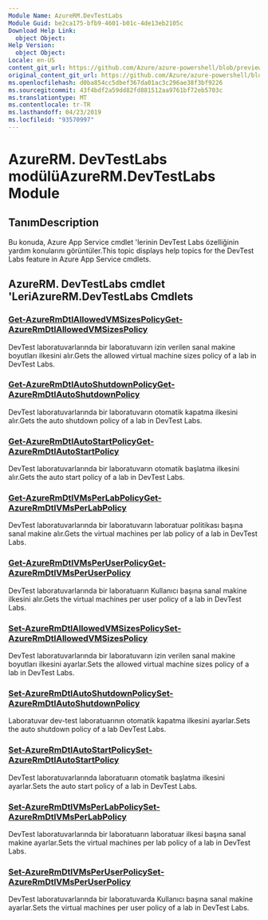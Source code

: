 ```yaml
---
Module Name: AzureRM.DevTestLabs
Module Guid: be2ca175-bfb9-4601-b01c-4de13eb2105c
Download Help Link:
  object Object: 
Help Version:
  object Object: 
Locale: en-US
content_git_url: https://github.com/Azure/azure-powershell/blob/preview/src/ResourceManager/DevTestLabs/Commands.DevTestLabs/help/AzureRM.DevTestLabs.md
original_content_git_url: https://github.com/Azure/azure-powershell/blob/preview/src/ResourceManager/DevTestLabs/Commands.DevTestLabs/help/AzureRM.DevTestLabs.md
ms.openlocfilehash: d0ba854cc5dbef367da01ac3c296ae38f3bf9226
ms.sourcegitcommit: 43f4bdf2a59dd82fd881512aa9761bf72eb5703c
ms.translationtype: MT
ms.contentlocale: tr-TR
ms.lasthandoff: 04/23/2019
ms.locfileid: "93570997"
---
```

# <span data-ttu-id="20441-101">AzureRM. DevTestLabs modülü</span><span class="sxs-lookup"><span data-stu-id="20441-101">AzureRM.DevTestLabs Module</span></span>
## <span data-ttu-id="20441-102">Tanım</span><span class="sxs-lookup"><span data-stu-id="20441-102">Description</span></span>
<span data-ttu-id="20441-103">Bu konuda, Azure App Service cmdlet 'lerinin DevTest Labs özelliğinin yardım konularını görüntüler.</span><span class="sxs-lookup"><span data-stu-id="20441-103">This topic displays help topics for the DevTest Labs feature in Azure App Service cmdlets.</span></span>

## <span data-ttu-id="20441-104">AzureRM. DevTestLabs cmdlet 'Leri</span><span class="sxs-lookup"><span data-stu-id="20441-104">AzureRM.DevTestLabs Cmdlets</span></span>
### [<span data-ttu-id="20441-105">Get-AzureRmDtlAllowedVMSizesPolicy</span><span class="sxs-lookup"><span data-stu-id="20441-105">Get-AzureRmDtlAllowedVMSizesPolicy</span></span>](Get-AzureRmDtlAllowedVMSizesPolicy.md)
<span data-ttu-id="20441-106">DevTest laboratuvarlarında bir laboratuvarın izin verilen sanal makine boyutları ilkesini alır.</span><span class="sxs-lookup"><span data-stu-id="20441-106">Gets the allowed virtual machine sizes policy of a lab in DevTest Labs.</span></span>

### [<span data-ttu-id="20441-107">Get-AzureRmDtlAutoShutdownPolicy</span><span class="sxs-lookup"><span data-stu-id="20441-107">Get-AzureRmDtlAutoShutdownPolicy</span></span>](Get-AzureRmDtlAutoShutdownPolicy.md)
<span data-ttu-id="20441-108">DevTest laboratuvarlarında bir laboratuvarın otomatik kapatma ilkesini alır.</span><span class="sxs-lookup"><span data-stu-id="20441-108">Gets the auto shutdown policy of a lab in DevTest Labs.</span></span>

### [<span data-ttu-id="20441-109">Get-AzureRmDtlAutoStartPolicy</span><span class="sxs-lookup"><span data-stu-id="20441-109">Get-AzureRmDtlAutoStartPolicy</span></span>](Get-AzureRmDtlAutoStartPolicy.md)
<span data-ttu-id="20441-110">DevTest laboratuvarlarında bir laboratuvarın otomatik başlatma ilkesini alır.</span><span class="sxs-lookup"><span data-stu-id="20441-110">Gets the auto start policy of a lab in DevTest Labs.</span></span>

### [<span data-ttu-id="20441-111">Get-AzureRmDtlVMsPerLabPolicy</span><span class="sxs-lookup"><span data-stu-id="20441-111">Get-AzureRmDtlVMsPerLabPolicy</span></span>](Get-AzureRmDtlVMsPerLabPolicy.md)
<span data-ttu-id="20441-112">DevTest laboratuvarlarında bir laboratuvarın laboratuar politikası başına sanal makine alır.</span><span class="sxs-lookup"><span data-stu-id="20441-112">Gets the virtual machines per lab policy of a lab in DevTest Labs.</span></span>

### [<span data-ttu-id="20441-113">Get-AzureRmDtlVMsPerUserPolicy</span><span class="sxs-lookup"><span data-stu-id="20441-113">Get-AzureRmDtlVMsPerUserPolicy</span></span>](Get-AzureRmDtlVMsPerUserPolicy.md)
<span data-ttu-id="20441-114">DevTest laboratuvarlarında bir laboratuarın Kullanıcı başına sanal makine ilkesini alır.</span><span class="sxs-lookup"><span data-stu-id="20441-114">Gets the virtual machines per user policy of a lab in DevTest Labs.</span></span>

### [<span data-ttu-id="20441-115">Set-AzureRmDtlAllowedVMSizesPolicy</span><span class="sxs-lookup"><span data-stu-id="20441-115">Set-AzureRmDtlAllowedVMSizesPolicy</span></span>](Set-AzureRmDtlAllowedVMSizesPolicy.md)
<span data-ttu-id="20441-116">DevTest laboratuvarlarında bir laboratuvarın izin verilen sanal makine boyutları ilkesini ayarlar.</span><span class="sxs-lookup"><span data-stu-id="20441-116">Sets the allowed virtual machine sizes policy of a lab in DevTest Labs.</span></span>

### [<span data-ttu-id="20441-117">Set-AzureRmDtlAutoShutdownPolicy</span><span class="sxs-lookup"><span data-stu-id="20441-117">Set-AzureRmDtlAutoShutdownPolicy</span></span>](Set-AzureRmDtlAutoShutdownPolicy.md)
<span data-ttu-id="20441-118">Laboratuvar dev-test laboratuarının otomatik kapatma ilkesini ayarlar.</span><span class="sxs-lookup"><span data-stu-id="20441-118">Sets the auto shutdown policy of a lab DevTest Labs.</span></span>

### [<span data-ttu-id="20441-119">Set-AzureRmDtlAutoStartPolicy</span><span class="sxs-lookup"><span data-stu-id="20441-119">Set-AzureRmDtlAutoStartPolicy</span></span>](Set-AzureRmDtlAutoStartPolicy.md)
<span data-ttu-id="20441-120">DevTest laboratuvarlarında laboratuarın otomatik başlatma ilkesini ayarlar.</span><span class="sxs-lookup"><span data-stu-id="20441-120">Sets the auto start policy of a lab in DevTest Labs.</span></span>

### [<span data-ttu-id="20441-121">Set-AzureRmDtlVMsPerLabPolicy</span><span class="sxs-lookup"><span data-stu-id="20441-121">Set-AzureRmDtlVMsPerLabPolicy</span></span>](Set-AzureRmDtlVMsPerLabPolicy.md)
<span data-ttu-id="20441-122">DevTest laboratuvarlarında bir laboratuarın laboratuar ilkesi başına sanal makine ayarlar.</span><span class="sxs-lookup"><span data-stu-id="20441-122">Sets the virtual machines per lab policy of a lab in DevTest Labs.</span></span>

### [<span data-ttu-id="20441-123">Set-AzureRmDtlVMsPerUserPolicy</span><span class="sxs-lookup"><span data-stu-id="20441-123">Set-AzureRmDtlVMsPerUserPolicy</span></span>](Set-AzureRmDtlVMsPerUserPolicy.md)
<span data-ttu-id="20441-124">DevTest laboratuvarlarında bir laboratuvarda Kullanıcı başına sanal makine ayarlar.</span><span class="sxs-lookup"><span data-stu-id="20441-124">Sets the virtual machines per user policy of a lab in DevTest Labs.</span></span>

